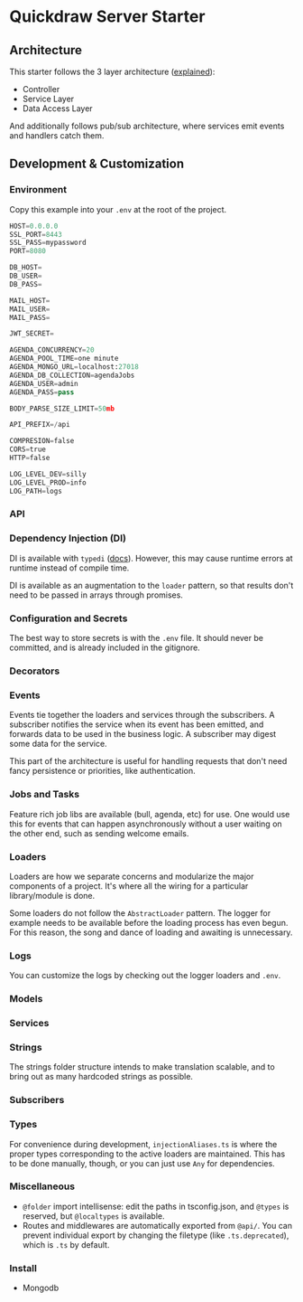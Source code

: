 # Quickdraw Server Starter

## Architecture 
This starter follows the 3 layer architecture ([explained](https://softwareontheroad.com/ideal-nodejs-project-structure/)):
 - Controller
 - Service Layer
 - Data Access Layer

And additionally follows pub/sub architecture, where services emit events and handlers catch them.

## Development & Customization

### Environment
Copy this example into your `.env` at the root of the project.
```python
HOST=0.0.0.0
SSL_PORT=8443
SSL_PASS=mypassword
PORT=8080

DB_HOST=
DB_USER=
DB_PASS=

MAIL_HOST=
MAIL_USER=
MAIL_PASS=

JWT_SECRET=

AGENDA_CONCURRENCY=20
AGENDA_POOL_TIME=one minute
AGENDA_MONGO_URL=localhost:27018
AGENDA_DB_COLLECTION=agendaJobs
AGENDA_USER=admin
AGENDA_PASS=pass

BODY_PARSE_SIZE_LIMIT=50mb

API_PREFIX=/api

COMPRESION=false
CORS=true
HTTP=false

LOG_LEVEL_DEV=silly
LOG_LEVEL_PROD=info
LOG_PATH=logs
```
### API

### Dependency Injection (DI)
DI is available with `typedi` ([docs](https://www.npmjs.com/package/typedi)). However, this may cause runtime errors at runtime instead of compile time.

DI is available as an augmentation to the `loader` pattern, so that results don't need to be passed in arrays through promises.

### Configuration and Secrets
The best way to store secrets is with the `.env` file. It should never be committed, and is already included in the gitignore.

### Decorators

### Events
Events tie together the loaders and services through the subscribers. A subscriber notifies the service when its event has been emitted, and forwards data to be used in the business logic. A subscriber may digest some data for the service. 

This part of the architecture is useful for handling requests that don't need fancy persistence or priorities, like authentication.

### Jobs and Tasks
Feature rich job libs are available (bull, agenda, etc) for use. One would use this for events that can happen asynchronously without a user waiting on the other end, such as sending welcome emails.

### Loaders
Loaders are how we separate concerns and modularize the major components of a project. It's where all the wiring for a particular library/module is done.

Some loaders do not follow the `AbstractLoader` pattern. The logger for example needs to be available before the loading process has even begun. For this reason, the song and dance of loading and awaiting is unnecessary.

### Logs
You can customize the logs by checking out the logger loaders and `.env`. 

### Models

### Services


### Strings
The strings folder structure intends to make translation scalable, and to bring out as many hardcoded strings as possible.

### Subscribers

### Types
For convenience during development, `injectionAliases.ts` is where the proper types corresponding to the active loaders are maintained. This has to be done manually, though, or you can just use `Any` for dependencies.

### Miscellaneous
 - `@folder` import intellisense: edit the paths in tsconfig.json, and `@types` is reserved, but `@localtypes` is available.
 - Routes and middlewares are automatically exported from `@api/`. You can prevent individual export by changing the filetype (like `.ts.deprecated`), which is `.ts` by default.

### Install
 - Mongodb
